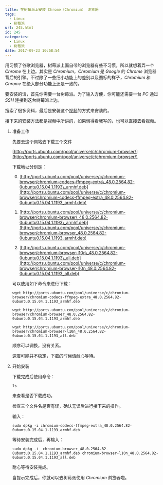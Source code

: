 ```yaml
---
title: 在树莓派上安装 Chrome（Chromium） 浏览器
tags:
  - Linux
  - 树莓派
url: 245.html
id: 245
categories:
  - Linux
  - 树莓派
date: 2017-09-23 10:58:54
---
```


用习惯了谷歌浏览器，树莓派上面自带的浏览器有些不习惯，所以就想着弄一个 _Chrome_ 在上边。其实是 _Chromium_，_Chromium_ 是 _Google_ 的 _Chrome_ 浏览器背后的引擎。不过除了一些细小功能上的差别以及图标的样子，_Chromium_ 和 _Chrome_ 在绝大部分功能上还是一致的。

要安装的话，首先你需要一台树莓派。为了输入方便，你可能还需要一台 _PC_ 通过 _SSH_ 连接到这台树莓派上边。

搜索了很多资料，最后是安装这个[视频](http://video.tudou.com/v/XMTc4OTczNjEyMA==.html)的方式来安装的。

接下来的安装方法都是视频中所讲的，如果懒得看我写的，也可以直接去看视频。

1.  准备工作

    先要去这个网站去下载三个文件

    [http://ports.ubuntu.com/pool/universe/c/chromium-browser/](http://ports.ubuntu.com/pool/universe/c/chromium-browser/)

    下载地址分别是：

    0.  [http://ports.ubuntu.com/pool/universe/c/chromium-browser/chromium-codecs-ffmpeg-extra\_48.0.2564.82-0ubuntu0.15.04.1.1193\_armhf.deb](http://ports.ubuntu.com/pool/universe/c/chromium-browser/chromium-codecs-ffmpeg-extra_48.0.2564.82-0ubuntu0.15.04.1.1193_armhf.deb)

    1.  [http://ports.ubuntu.com/pool/universe/c/chromium-browser/chromium-browser\_48.0.2564.82-0ubuntu0.15.04.1.1193\_armhf.deb](http://ports.ubuntu.com/pool/universe/c/chromium-browser/chromium-browser_48.0.2564.82-0ubuntu0.15.04.1.1193_armhf.deb)

    2.  [http://ports.ubuntu.com/pool/universe/c/chromium-browser/chromium-browser-l10n\_48.0.2564.82-0ubuntu0.15.04.1.1193\_all.deb](http://ports.ubuntu.com/pool/universe/c/chromium-browser/chromium-browser-l10n_48.0.2564.82-0ubuntu0.15.04.1.1193_all.deb)

    可以使用如下命令来进行下载：

    ```shell
    wget http://ports.ubuntu.com/pool/universe/c/chromium-browser/chromium-codecs-ffmpeg-extra_48.0.2564.82-0ubuntu0.15.04.1.1193_armhf.deb
    ```

    ```shell
    wget http://ports.ubuntu.com/pool/universe/c/chromium-browser/chromium-browser_48.0.2564.82-0ubuntu0.15.04.1.1193_armhf.deb
    ```

    ```shell
    wget http://ports.ubuntu.com/pool/universe/c/chromium-browser/chromium-browser-l10n_48.0.2564.82-0ubuntu0.15.04.1.1193_all.deb
    ```

    顺序可以调换，没有关系。

    速度可能并不稳定，下载的时候请耐心等待。

2.  开始安装

    下载完成后使用命令：

    ```shell
    ls
    ```

    来查看是否下载成功。

    检查三个文件名是否有误，确认无误后进行接下来的操作。

    输入：

    ```shell
    sudo dpkg -i chromium-codecs-ffmpeg-extra_48.0.2564.82-0ubuntu0.15.04.1.1193_armhf.deb
    ```

    等待安装完成后，再输入：

    ```shell
    sudo dpkg -i  chromium-browser_48.0.2564.82-0ubuntu0.15.04.1.1193_armhf.deb chromium-browser-l10n_48.0.2564.82-0ubuntu0.15.04.1.1193_all.deb
    ```

    耐心等待安装完成。

    当提示完成后，你就可以去树莓派使用 _Chromium_ 浏览器啦。
